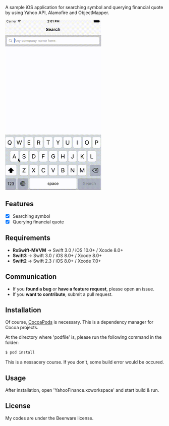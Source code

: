 A sample iOS application for searching symbol and querying financial quote by using Yahoo API, Alamofire and ObjectMapper.

![Demo](https://github.com/yangjehpark/iOS-Swift-Yahoo-Financial-API/blob/master/iOS-Swift-Yahoo-Financial-API.gif)

## Features

- [x] Searching symbol
- [x] Querying financial quote

## Requirements

- **RxSwift-MVVM** -> Swift 3.0 / iOS 10.0+ / Xcode 8.0+
- **Swift3** -> Swift 3.0 / iOS 8.0+ / Xcode 8.0+
- **Swift2** -> Swift 2.3 / iOS 8.0+ / Xcode 7.0+

## Communication

- If you **found a bug** or **have a feature request**, please open an issue.
- If you **want to contribute**, submit a pull request.

## Installation

Of course, [CocoaPods](http://cocoapods.org) is necessary. This is a dependency manager for Cocoa projects.

At the directory where 'podfile' is, please run the following command in the folder:

```bash
$ pod install
```

This is a nessacery course. If you don't, some build error would be occured. 

## Usage

After installation, open 'YahooFinance.xcworkspace' and start build & run.

## License

My codes are under the Beerware license. 
